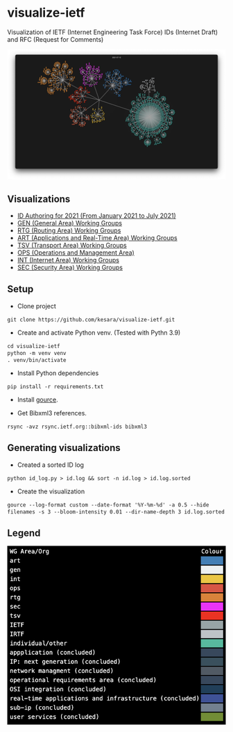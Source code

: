 # visualize-ietf
Visualization of IETF (Internet Engineering Task Force) IDs (Internet Draft) and RFC (Request for Comments)

[![Visualizations Playlist on Youtube](screenshot.png)](https://www.youtube.com/playlist?list=PLuakzjxkt1oAjiOhkq66IWgspqnp_ZdfN)

## Visualizations

* [ID Authoring for 2021 (From January 2021 to July 2021)](https://www.youtube.com/watch?v=3pmf486WPaQ)
* [GEN (General Area) Working Groups](https://www.youtube.com/watch?v=a9PpqZamkck)
* [RTG (Routing Area) Working Groups](https://www.youtube.com/watch?v=KdR-yusyPw8)
* [ART (Applications and Real-Time Area) Working Groups](https://www.youtube.com/watch?v=45PexHj_VjM)
* [TSV (Transport Area) Working Groups](https://www.youtube.com/watch?v=U0qOyCP7WTc)
* [OPS (Operations and Management Area)](https://www.youtube.com/watch?v=MKXWCtxr49A)
* [INT (Internet Area) Working Groups](https://www.youtube.com/watch?v=ieJGnrSpF8E)
* [SEC (Security Area) Working Groups](https://www.youtube.com/watch?v=SaUIjPF1oRA)

## Setup

* Clone project

```
git clone https://github.com/kesara/visualize-ietf.git
```

* Create and activate Python venv. (Tested with Pythn 3.9)

```
cd visualize-ietf
python -m venv venv
. venv/bin/activate
```

* Install Python dependencies

```
pip install -r requirements.txt
```

* Install [gource](https://gource.io/).

* Get Bibxml3 references.

```
rsync -avz rsync.ietf.org::bibxml-ids bibxml3
```

## Generating visualizations

* Created a sorted ID log

```
python id_log.py > id.log && sort -n id.log > id.log.sorted
```

* Create the visualization

```
gource --log-format custom --date-format '%Y-%m-%d' -a 0.5 --hide filenames -s 3 --bloom-intensity 0.01 --dir-name-depth 3 id.log.sorted
```

## Legend
![legend](colour_codes.png "Legend")
